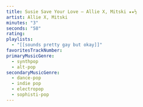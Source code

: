 ```yaml
---
title: Susie Save Your Love — Allie X, Mitski ★★½
artist: Allie X, Mitski
minutes: "3"
seconds: "58"
rating:
playlists:
  - "[[sounds pretty gay but okay]]"
favoritesTrackNumber:
primaryMusicGenre:
  - synthpop
  - alt-pop
secondaryMusicGenre:
  - dance-pop
  - indie pop
  - electropop
  - sophisti-pop
---
```


